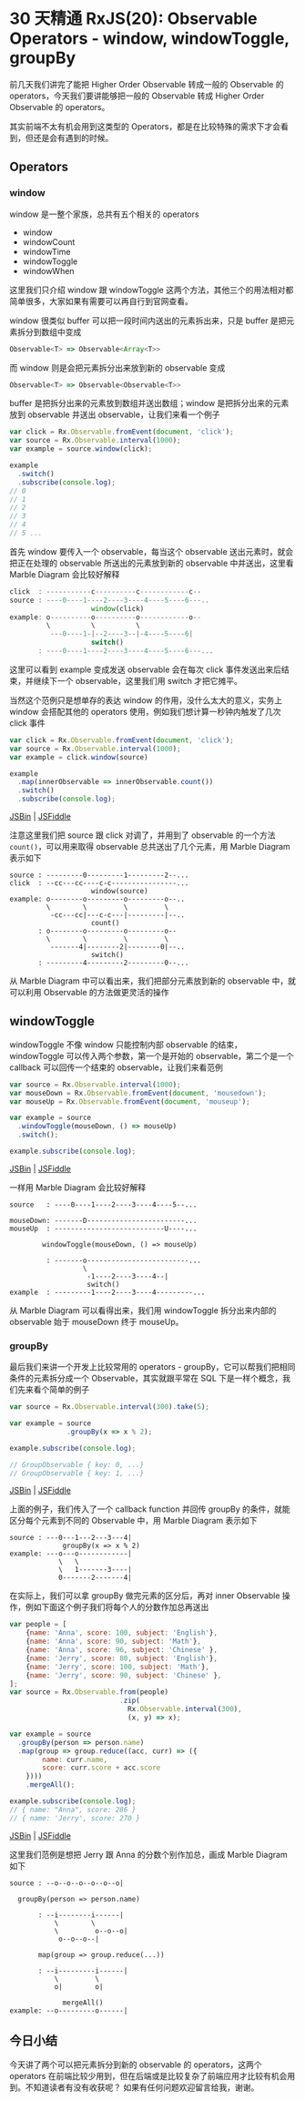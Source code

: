 # 30 天精通 RxJS(20): Observable Operators - window, windowToggle, groupBy

前几天我们讲完了能把 Higher Order Observable 转成一般的 Observable 的 operators，今天我们要讲能够把一般的 Observable 转成 Higher Order Observable 的 operators。

其实前端不太有机会用到这类型的 Operators，都是在比较特殊的需求下才会看到，但还是会有遇到的时候。

## Operators

### window

window 是一整个家族，总共有五个相关的 operators

*   window
*   windowCount
*   windowTime
*   windowToggle
*   windowWhen

这里我们只介绍 window 跟 windowToggle 这两个方法，其他三个的用法相对都简单很多，大家如果有需要可以再自行到官网查看。

window 很类似 buffer 可以把一段时间内送出的元素拆出来，只是 buffer 是把元素拆分到数组中变成

```javascript
Observable<T> => Observable<Array<T>>

```

而 window 则是会把元素拆分出来放到新的 observable 变成

```javascript
Observable<T> => Observable<Observable<T>>

```

buffer 是把拆分出来的元素放到数组并送出数组；window 是把拆分出来的元素放到 observable 并送出 observable，让我们来看一个例子

```javascript
var click = Rx.Observable.fromEvent(document, 'click');
var source = Rx.Observable.interval(1000);
var example = source.window(click);

example
  .switch()
  .subscribe(console.log);
// 0
// 1
// 2
// 3
// 4
// 5 ...

```

首先 window 要传入一个 observable，每当这个 observable 送出元素时，就会把正在处理的 observable 所送出的元素放到新的 observable 中并送出，这里看 Marble Diagram 会比较好解释

```javascript
click  : -----------c----------c------------c--
source : ----0----1----2----3----4----5----6---..
                    window(click)
example: o----------o----------o------------o--
         \          \          \
          ---0----1-|--2----3--|-4----5----6|
                    switch()
       : ----0----1----2----3----4----5----6---... 

```

这里可以看到 example 变成发送 observable 会在每次 click 事件发送出来后结束，并继续下一个 observable，这里我们用 switch 才把它摊平。

当然这个范例只是想单存的表达 window 的作用，没什么太大的意义，实务上 window 会搭配其他的 operators 使用，例如我们想计算一秒钟内触发了几次 click 事件

```javascript
var click = Rx.Observable.fromEvent(document, 'click');
var source = Rx.Observable.interval(1000);
var example = click.window(source)

example
  .map(innerObservable => innerObservable.count())
  .switch()
  .subscribe(console.log);

```

[JSBin](https://jsbin.com/fudocigewi/4/edit?html,js,output) | [JSFiddle](https://jsfiddle.net/sy1fybre/3/)

注意这里我们把 source 跟 click 对调了，并用到了 observable 的一个方法 `count()`，可以用来取得 observable 总共送出了几个元素，用 Marble Diagram 表示如下

```
source : ---------0---------1---------2--...
click  : --cc---cc----c-c----------------...
                    window(source)
example: o--------o---------o---------o--..
         \        \         \         \
          -cc---cc|---c-c---|---------|--..
                    count()
       : o--------o---------o---------o--
         \        \         \         \
          -------4|--------2|--------0|--..
                    switch()
       : ---------4---------2---------0--... 

```

从 Marble Diagram 中可以看出来，我们把部分元素放到新的 observable 中，就可以利用 Observable 的方法做更灵活的操作

## windowToggle

windowToggle 不像 window 只能控制内部 observable 的结束，windowToggle 可以传入两个参数，第一个是开始的 observable，第二个是一个 callback 可以回传一个结束的 observable，让我们来看范例

```javascript
var source = Rx.Observable.interval(1000);
var mouseDown = Rx.Observable.fromEvent(document, 'mousedown');
var mouseUp = Rx.Observable.fromEvent(document, 'mouseup');

var example = source
  .windowToggle(mouseDown, () => mouseUp)
  .switch();

example.subscribe(console.log);

```

[JSBin](https://jsbin.com/fudocigewi/3/edit?html,js,output) | [JSFiddle](https://jsfiddle.net/sy1fybre/2/)

一样用 Marble Diagram 会比较好解释

```
source   : ----0----1----2----3----4----5--...

mouseDown: -------D------------------------...
mouseUp  : ---------------------------U----...

        windowToggle(mouseDown, () => mouseUp)

         : -------o-------------------------...
                  \
                   -1----2----3----4--|
                   switch()
example  : ---------1----2----3----4---------...                                     

```

从 Marble Diagram 可以看得出来，我们用 windowToggle 拆分出来内部的 observable 始于 mouseDown 终于 mouseUp。

### groupBy

最后我们来讲一个开发上比较常用的 operators - groupBy，它可以帮我们把相同条件的元素拆分成一个 Observable，其实就跟平常在 SQL 下是一样个概念，我们先来看个简单的例子

```javascript
var source = Rx.Observable.interval(300).take(5);

var example = source
              .groupBy(x => x % 2);

example.subscribe(console.log);

// GroupObservable { key: 0, ...}
// GroupObservable { key: 1, ...}

```

[JSBin](https://jsbin.com/fudocigewi/1/edit?html,js,console) | [JSFiddle](https://jsfiddle.net/sy1fybre/1/)

上面的例子，我们传入了一个 callback function 并回传 groupBy 的条件，就能区分每个元素到不同的 Observable 中，用 Marble Diagram 表示如下

```
source : ---0---1---2---3---4|
             groupBy(x => x % 2)
example: ---o---o------------|
            \   \
            \   1-------3----|
            0-------2-------4|

```

在实际上，我们可以拿 groupBy 做完元素的区分后，再对 inner Observable 操作，例如下面这个例子我们将每个人的分数作加总再送出

```javascript
var people = [
    {name: 'Anna', score: 100, subject: 'English'},
    {name: 'Anna', score: 90, subject: 'Math'},
    {name: 'Anna', score: 96, subject: 'Chinese' }, 
    {name: 'Jerry', score: 80, subject: 'English'},
    {name: 'Jerry', score: 100, subject: 'Math'},
    {name: 'Jerry', score: 90, subject: 'Chinese' }, 
];
var source = Rx.Observable.from(people)
						   .zip(
						     Rx.Observable.interval(300), 
						     (x, y) => x);

var example = source
  .groupBy(person => person.name)
  .map(group => group.reduce((acc, curr) => ({ 
	    name: curr.name,
	    score: curr.score + acc.score 
	})))
	.mergeAll();

example.subscribe(console.log);
// { name: "Anna", score: 286 }
// { name: 'Jerry', score: 270 }

```

[JSBin](https://jsbin.com/fudocigewi/2/edit?html,js,console) | [JSFiddle](https://jsfiddle.net/sy1fybre/)

这里我们范例是想把 Jerry 跟 Anna 的分数个别作加总，画成 Marble Diagram 如下

```
source : --o--o--o--o--o--o|

  groupBy(person => person.name)

       : --i--------i------|
           \        \
           \         o--o--o|
            o--o--o--|

	   map(group => group.reduce(...))

       : --i---------i------|
           \         \
           o|        o|

             mergeAll()
example: --o---------o------|           

```

## 今日小结

今天讲了两个可以把元素拆分到新的 observable 的 operators，这两个 operators 在前端比较少用到，但在后端或是比较复杂了前端应用才比较有机会用到。不知道读者有没有收获呢？ 如果有任何问题欢迎留言给我，谢谢。